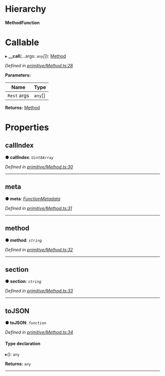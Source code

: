 

# Hierarchy

**MethodFunction**

# Callable
▸ **__call**(...args: *`any`[]*): [Method](../classes/_primitive_method_.method.md)

*Defined in [primitive/Method.ts:28](https://github.com/polkadot-js/api/blob/d86b9c8/packages/types/src/primitive/Method.ts#L28)*

**Parameters:**

| Name | Type |
| ------ | ------ |
| `Rest` args | `any`[] |

**Returns:** [Method](../classes/_primitive_method_.method.md)

# Properties

<a id="callindex"></a>

##  callIndex

**● callIndex**: *`Uint8Array`*

*Defined in [primitive/Method.ts:30](https://github.com/polkadot-js/api/blob/d86b9c8/packages/types/src/primitive/Method.ts#L30)*

___
<a id="meta"></a>

##  meta

**● meta**: *[FunctionMetadata](../classes/_metadata_v0_modules_.functionmetadata.md)*

*Defined in [primitive/Method.ts:31](https://github.com/polkadot-js/api/blob/d86b9c8/packages/types/src/primitive/Method.ts#L31)*

___
<a id="method"></a>

##  method

**● method**: *`string`*

*Defined in [primitive/Method.ts:32](https://github.com/polkadot-js/api/blob/d86b9c8/packages/types/src/primitive/Method.ts#L32)*

___
<a id="section"></a>

##  section

**● section**: *`string`*

*Defined in [primitive/Method.ts:33](https://github.com/polkadot-js/api/blob/d86b9c8/packages/types/src/primitive/Method.ts#L33)*

___
<a id="tojson"></a>

##  toJSON

**● toJSON**: *`function`*

*Defined in [primitive/Method.ts:34](https://github.com/polkadot-js/api/blob/d86b9c8/packages/types/src/primitive/Method.ts#L34)*

#### Type declaration
▸(): `any`

**Returns:** `any`

___

